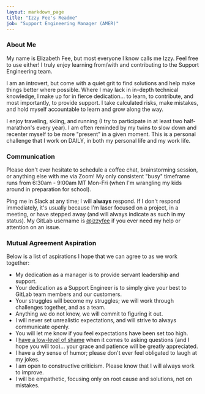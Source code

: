 ```yaml
---
layout: markdown_page
title: "Izzy Fee's Readme"
job: "Support Engineering Manager (AMER)"
---
```

### About Me
My name is Elizabeth Fee, but most everyone I know calls me Izzy. Feel free to use either! I truly enjoy learning from/with and contributing to the Support Engineering team. 

I am an introvert, but come with a quiet grit to find solutions and help make things better where possible. Where I may lack in in-depth technical knowledge, I make up for in fierce dedication... to learn, to contribute, and most importantly, to provide support. I take calculated risks, make mistakes, and hold myself accountable to learn and grow along the way.

I enjoy traveling, skiing, and running (I try to participate in at least two half-marathon's every year). I am often reminded by my twins to slow down and recenter myself to be more "present" in a given moment. This is a personal challenge that I work on DAILY, in both my personal life and my work life.

### Communication
Please don't ever hesitate to schedule a coffee chat, brainstorming session, or anything else with me via Zoom! My only consistent "busy" timeframe runs from 6:30am - 9:00am MT Mon-Fri (when I'm wrangling my kids around in preparation for school).

Ping me in Slack at any time; I will **always** respond. If I don't respond immediately, it's usually because I'm laser focused on a project, in a meeting, or have stepped away (and will always indicate as such in my status). My GitLab username is [@izzyfee](https://gitlab.com/izzyfee) if you ever need my help or attention on an issue.

### Mutual Agreement Aspiration
Below is a list of aspirations I hope that we can agree to as we work together:
* My dedication as a manager is to provide servant leadership and support.
* Your dedication as a Support Engineer is to simply give your best to GitLab team members and our customers. 
* Your struggles will become my struggles; we will work through challenges together, and as a team.
* Anything we do not know, we will commit to figuring it out.
* I will never set unrealistic expectations, and will strive to always communicate openly.
* You will let me know if you feel expectations have been set too high.
* I [have a low-level of shame](/handbook/values/#low-level-of-shame) when it comes to asking questions (and I hope you will too)... your grace and patience will be greatly appreciated.
* I have a dry sense of humor; please don't ever feel obligated to laugh at my jokes.
* I am open to constructive criticism. Please know that I will always work to improve.
* I will be empathetic, focusing only on root cause and solutions, not on mistakes.

